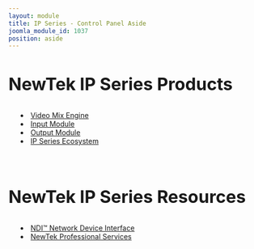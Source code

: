```yaml
---
layout: module
title: IP Series - Control Panel Aside
joomla_module_id: 1037
position: aside
---
```

<!-- Module: IP Series Family Aside -->
<!--<h2 style="font-size: 34px; line-height: 40px;">NewTek NDI Transmit</h2>
<p>Upgrade your video conferencing and communications. Make NDI sources available for use and replace low-quality webcam video with high-quality NDI video.</p>
<p class="cta-container"><a href="https://store.newtek.com/index.php/ip/transmit.html" target="_blank" class="cta-blue cta-small align-center block">Buy Now</a>
</p>-->
<h2 style="font-size: 34px; line-height: 40px; padding-bottom: .15em;">NewTek IP Series Products</h2>
<ul>
	<li style="margin-left: 1em; list-style-position: inside; text-indent: -1em;"><a href="/ip-series/video-mix-engine">Video Mix Engine</a></li>
	<!--<li style="margin-left: 1em; list-style-position: inside; text-indent: -1em;"><a href="/ip-series/control-panel">Contol Panel</a></li>-->
	<li style="margin-left: 1em; list-style-position: inside; text-indent: -1em;"><a href="/ip-series/studio-in">Input Module</a></li>
	<li style="margin-left: 1em; list-style-position: inside; text-indent: -1em;"><a href="/ip-series/studio-out">Output Module</a></li>
	<!--<li style="margin-left: 1em; list-style-position: inside; text-indent: -1em;"><a href="/ip-series/nas">NAS Network Attached Storage</a></li>-->
	<li style="margin-left: 1em; list-style-position: inside; text-indent: -1em;"><a href="/ip-series">IP Series Ecosystem</a></li>
</ul>
<h2 style="font-size: 34px; line-height: 40px; padding-bottom: .15em; padding-top: 1em;">NewTek IP Series Resources</h2>
<ul>
	<li style="margin-left: 1em; list-style-position: inside; text-indent: -1em;"><a href="/ndi">NDI™ Network Device Interface</a></li>
	<li style="margin-left: 1em; list-style-position: inside; text-indent: -1em;"><a href="#">NewTek Professional Services</a></li>
</ul>
